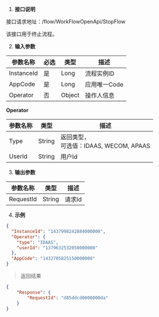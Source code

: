 1. **接口说明**

接口请求地址：/flow/WorkFlowOpenApi/StopFlow

该接口用于终止流程。

2. **输入参数**

| 参数名称   | 必选 | 类型   | 描述         |
| ---------- | ---- | ------ | ------------ |
| InstanceId | 是   | Long   | 流程实例ID   |
| AppCode    | 是   | Long   | 应用唯一Code |
| Operator   | 否   | Object | 操作人信息   |

**Operator**

| 参数名称 | 类型   | 描述                                        |
| -------- | ------ | ------------------------------------------- |
| Type     | String | 返回类型，<br />可选值：IDAAS, WECOM, APAAS |
| UserId   | String | 用户Id                                      |


3. **输出参数**

| 参数名称  | 类型   | 描述   |
| --------- | ------ | ------ |
| RequestId | String | 请求Id |



4. **示例**

```json
{
  "InstanceId": "1437998242884000000",
  "Operator": {
    "type": "IDAAS",
    "userId": "1379632532050000000"
  },
  "AppCode": "1432705825150000000"
}
```

> 返回结果

```json
{
    "Response": {
        "RequestId": "d85ddcd0000000da"
    }
}
```
